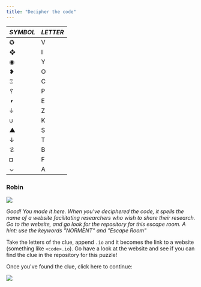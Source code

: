 ```yaml
---
title: "Decipher the code"
---
```


| ***SYMBOL*** | ***LETTER*** |
|---|---|
| ✪ | V |
| ❖ | I |
| ◉ | Y |
| ❥ | O |
| ⑄ | C |
| ␦ | P |
| ⎖ | E |
| ⏚| Z |
| ⍦ | K |
| ▲ | S |
| ↓ | T |
| ☡ | B |
| ◘ | F |
| ⌄ | A |

### Robin

![](/images/robin-standing.png)

_Good! You made it here. When you've deciphered the code, it spells the name of a website facilitating researchers who wish to share their research. Go to the website, and go look for the repository for this escape room. A hint: use the keywords "NORMENT" and "Escape Room"_

Take the letters of the clue, append `.io` and it becomes the link to a website (something like `<code>.io`). Go have a look at the website and see if you can find the clue in the repository for this puzzle!

Once you've found the clue, click here to continue:

[![](https://img.shields.io/website?label=Continue&style=for-the-badge&up_message=Go%21&url=https%3A%2F%2Fdanielroelfs.com)](/common/preprints_impact)
